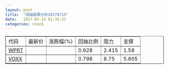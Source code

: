 ```yaml
---
layout: post
title:  "回抽股票分析20170715"
date:   2017-07-15 01:35:31
categories: stock
---
```

<script type="text/javascript">
var stockList = []
stockList.push('gb_wprt');
stockList.push('gb_voxx');
</script>
<table border="1">
 <tr>
 <td>代码</td>
 <td>最新价</td>
 <td>涨跌幅(%)</td>
 <td>回抽比例</td>
 <td>阻力</td>
 <td>支撑</td>
</tr>
  <tr id="wprt">
  <td><a href="http://stock.finance.sina.com.cn/usstock/quotes/WPRT.html" target="_blank">WPRT</a></td><td></td><td></td><td>0.928</td><td>2.415</td><td>1.58</td></tr>
  <tr id="voxx">
  <td><a href="http://stock.finance.sina.com.cn/usstock/quotes/VOXX.html" target="_blank">VOXX</a></td><td></td><td></td><td>0.798</td><td>8.75</td><td>5.805</td></tr>
</table>
